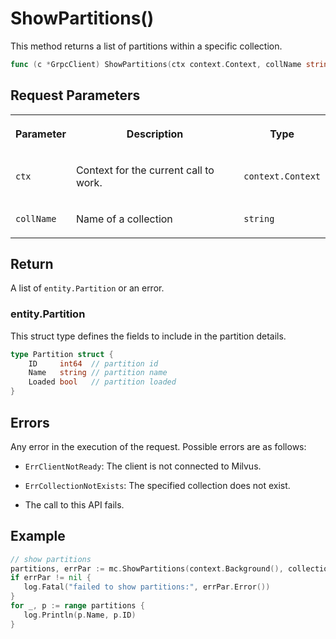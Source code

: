 

# ShowPartitions()

This method returns a list of partitions within a specific collection.

```go
func (c *GrpcClient) ShowPartitions(ctx context.Context, collName string) ([]*entity.Partition, error)
```

## Request Parameters

<table>
   <tr>
     <th><p>Parameter</p></th>
     <th><p>Description</p></th>
     <th><p>Type</p></th>
   </tr>
   <tr>
     <td><p><code>ctx</code></p></td>
     <td><p>Context for the current call to work.</p></td>
     <td><p><code>context.Context</code></p></td>
   </tr>
   <tr>
     <td><p><code>collName</code></p></td>
     <td><p>Name of a collection</p></td>
     <td><p><code>string</code></p></td>
   </tr>
</table>

## Return

A list of `entity.Partition` or an error.

### entity.Partition

This struct type defines the fields to include in the partition details.

```go
type Partition struct {
    ID     int64  // partition id
    Name   string // partition name
    Loaded bool   // partition loaded
}
```

## Errors

Any error in the execution of the request. Possible errors are as follows:

- `ErrClientNotReady`: The client is not connected to Milvus.

- `ErrCollectionNotExists`: The specified collection does not exist.

- The call to this API fails.

## Example

```go
// show partitions
partitions, errPar := mc.ShowPartitions(context.Background(), collectionName)
if errPar != nil {
   log.Fatal("failed to show partitions:", errPar.Error())
}
for _, p := range partitions {
   log.Println(p.Name, p.ID)
}
```

